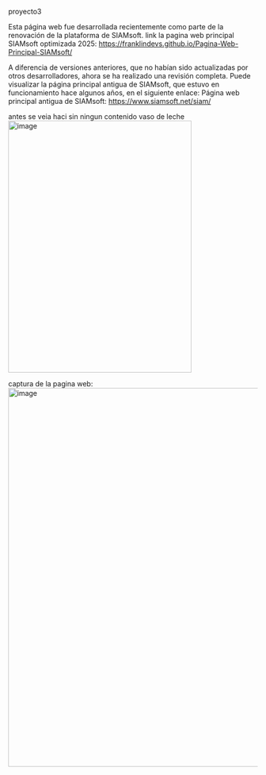 proyecto3

Esta página web fue desarrollada recientemente como parte de la renovación de la plataforma de SIAMsoft. 
link la pagina web principal SIAMsoft optimizada 2025:
https://franklindevs.github.io/Pagina-Web-Principal-SIAMsoft/ 

A diferencia de versiones anteriores, 
que no habían sido actualizadas por otros desarrolladores, 
ahora se ha realizado una revisión completa. 
Puede visualizar la página principal antigua de SIAMsoft, 
que estuvo en funcionamiento hace algunos años, 
en el siguiente enlace: Página web principal antigua de SIAMsoft: https://www.siamsoft.net/siam/



antes se veia haci sin ningun contenido vaso de leche
<br>
<img width="370" height="508" alt="image" src="https://github.com/user-attachments/assets/a2ebd6ea-9998-48e3-9e47-a2c40ef356bb" />



captura de la pagina web:
<br>
<img width="1352" height="764" alt="image" src="https://github.com/user-attachments/assets/da467178-1dad-4554-a840-27328bf8a228" />






